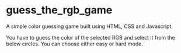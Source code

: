 # guess_the_rgb_game

A simple color guessing game built using HTML, CSS and Javascript.

You have to guess the color of the selected RGB and select it from the below circles. You can choose either easy or hard mode.
